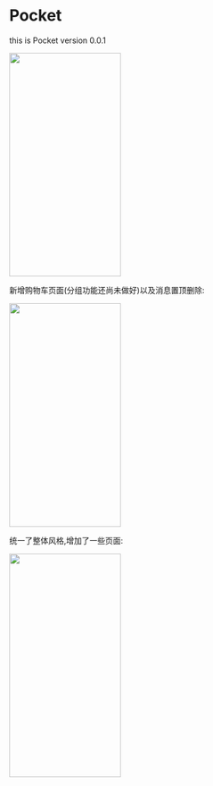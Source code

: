 # Pocket
this is Pocket version 0.0.1

<img src="https://github.com/Ffffvf/Pocket/blob/master/pocket-ec/src/main/assets/gif/untitled.gif" width="200" height="400"/>

新增购物车页面(分组功能还尚未做好)以及消息置顶删除:

<img src="https://github.com/Ffffvf/Pocket/blob/master/pocket-ec/src/main/assets/gif/shopCart.gif" width="200" height="400"/>

统一了整体风格,增加了一些页面:

<img src="https://github.com/Ffffvf/Pocket/blob/master/pocket-ec/src/main/assets/gif/.gif" width="200" height="400"/>
